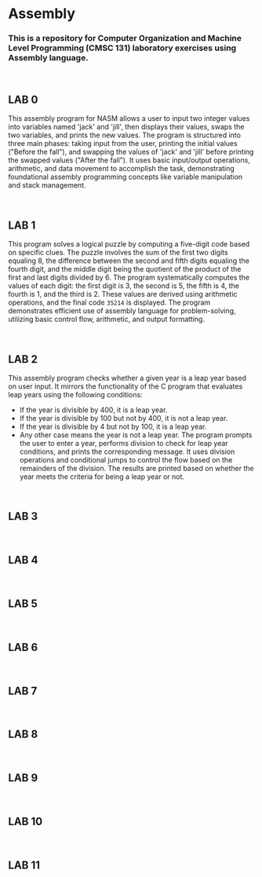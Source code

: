 # Assembly

### This is a repository for Computer Organization and Machine Level Programming (CMSC 131) laboratory exercises using Assembly language.

<br>

## LAB 0

This assembly program for NASM allows a user to input two integer values into variables named 'jack' and 'jill', then displays their values, swaps the two variables, and prints the new values. The program is structured into three main phases: taking input from the user, printing the initial values ("Before the fall"), and swapping the values of 'jack' and 'jill' before printing the swapped values ("After the fall"). It uses basic input/output operations, arithmetic, and data movement to accomplish the task, demonstrating foundational assembly programming concepts like variable manipulation and stack management.

<br>

## LAB 1

This program solves a logical puzzle by computing a five-digit code based on specific clues. The puzzle involves the sum of the first two digits equaling 8, the difference between the second and fifth digits equaling the fourth digit, and the middle digit being the quotient of the product of the first and last digits divided by 6. The program systematically computes the values of each digit: the first digit is 3, the second is 5, the fifth is 4, the fourth is 1, and the third is 2. These values are derived using arithmetic operations, and the final code `35214` is displayed. The program demonstrates efficient use of assembly language for problem-solving, utilizing basic control flow, arithmetic, and output formatting.

<br>

## LAB 2

This assembly program checks whether a given year is a leap year based on user input. It mirrors the functionality of the C program that evaluates leap years using the following conditions:

* If the year is divisible by 400, it is a leap year.
* If the year is divisible by 100 but not by 400, it is not a leap year.
* If the year is divisible by 4 but not by 100, it is a leap year.
* Any other case means the year is not a leap year.
The program prompts the user to enter a year, performs division to check for leap year conditions, and prints the corresponding message. It uses division operations and conditional jumps to control the flow based on the remainders of the division. The results are printed based on whether the year meets the criteria for being a leap year or not.

<br>

## LAB 3

<br>

## LAB 4

<br>

## LAB 5

<br>

## LAB 6

<br>

## LAB 7

<br>

## LAB 8

<br>

## LAB 9

<br>

## LAB 10

<br>

## LAB 11
